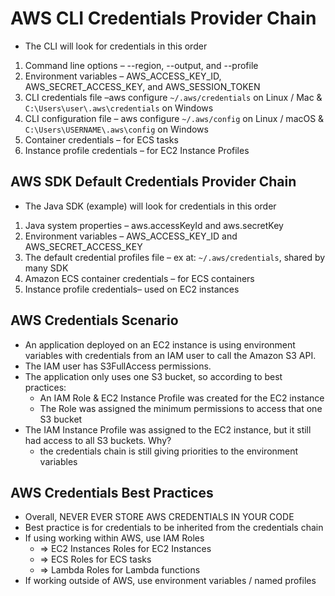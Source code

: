 # AWS CLI Credentials Provider Chain

* The CLI will look for credentials in this order

1. Command line options – --region, --output, and --profile
2. Environment variables – AWS_ACCESS_KEY_ID, AWS_SECRET_ACCESS_KEY, and AWS_SESSION_TOKEN
3. CLI credentials file –aws configure
`~/.aws/credentials` on Linux / Mac & `C:\Users\user\.aws\credentials` on Windows
4. CLI configuration file – aws configure
`~/.aws/config` on Linux / macOS & `C:\Users\USERNAME\.aws\config` on Windows
5. Container credentials – for ECS tasks
6. Instance profile credentials – for EC2 Instance Profiles

## AWS SDK Default Credentials Provider Chain

* The Java SDK (example) will look for credentials in this order

1. Java system properties – aws.accessKeyId and aws.secretKey
2. Environment variables – AWS_ACCESS_KEY_ID and AWS_SECRET_ACCESS_KEY
3. The default credential profiles file – ex at: `~/.aws/credentials`, shared by many SDK
4. Amazon ECS container credentials – for ECS containers
5. Instance profile credentials– used on EC2 instances

## AWS Credentials Scenario

* An application deployed on an EC2 instance is using environment variables with credentials from an IAM user to call the Amazon S3 API.
* The IAM user has S3FullAccess permissions.
* The application only uses one S3 bucket, so according to best practices:
  * An IAM Role & EC2 Instance Profile was created for the EC2 instance
  * The Role was assigned the minimum permissions to access that one S3 bucket
* The IAM Instance Profile was assigned to the EC2 instance, but it still had
access to all S3 buckets. Why?
  * the credentials chain is still giving priorities to the environment variables

## AWS Credentials Best Practices

* Overall, NEVER EVER STORE AWS CREDENTIALS IN YOUR CODE
* Best practice is for credentials to be inherited from the credentials chain
* If using working within AWS, use IAM Roles
  * => EC2 Instances Roles for EC2 Instances
  * => ECS Roles for ECS tasks
  * => Lambda Roles for Lambda functions
* If working outside of AWS, use environment variables / named profiles
